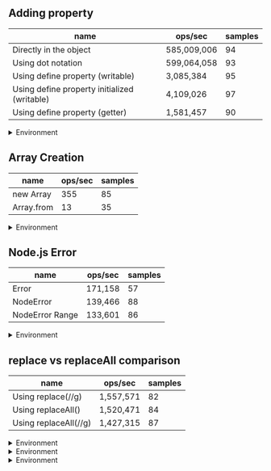 ## Adding property

|name|ops/sec|samples|
|-|-|-|
|Directly in the object|585,009,006|94|
|Using dot notation|599,064,058|93|
|Using define property (writable)|3,085,384|95|
|Using define property initialized (writable)|4,109,026|97|
|Using define property (getter)|1,581,457|90|


<details>
<summary>Environment</summary>

* __Machine:__ linux x64 | 2 vCPUs | 6.8GB Mem
* __Run:__ Sun Aug 27 2023 00:42:42 GMT+0000 (Coordinated Universal Time)
</details>


## Array Creation

|name|ops/sec|samples|
|-|-|-|
|new Array|355|85|
|Array.from|13|35|


<details>
<summary>Environment</summary>

* __Machine:__ linux x64 | 2 vCPUs | 6.8GB Mem
* __Run:__ Sat Aug 26 2023 19:02:33 GMT+0000 (Coordinated Universal Time)
</details>


## Node.js Error

|name|ops/sec|samples|
|-|-|-|
|Error|171,158|57|
|NodeError|139,466|88|
|NodeError Range|133,601|86|


<details>
<summary>Environment</summary>

* __Machine:__ linux x64 | 2 vCPUs | 6.8GB Mem
* __Run:__ Sat Aug 26 2023 19:28:26 GMT+0000 (Coordinated Universal Time)
</details>


## replace vs replaceAll comparison

|name|ops/sec|samples|
|-|-|-|
|Using replace(//g)|1,557,571|82|
|Using replaceAll()|1,520,471|84|
|Using replaceAll(//g)|1,427,315|87|


<details>
<summary>Environment</summary>

* __Machine:__ linux x64 | 2 vCPUs | 6.8GB Mem
* __Run:__ Sat Aug 26 2023 18:55:38 GMT+0000 (Coordinated Universal Time)
</details>




<details>
<summary>Environment</summary>

* __Machine:__ linux x64 | 2 vCPUs | 6.8GB Mem
* __Run:__ Sun Aug 27 2023 00:21:33 GMT+0000 (Coordinated Universal Time)
</details>




<details>
<summary>Environment</summary>

* __Machine:__ linux x64 | 2 vCPUs | 6.8GB Mem
* __Run:__ Sun Aug 27 2023 00:21:46 GMT+0000 (Coordinated Universal Time)
</details>

